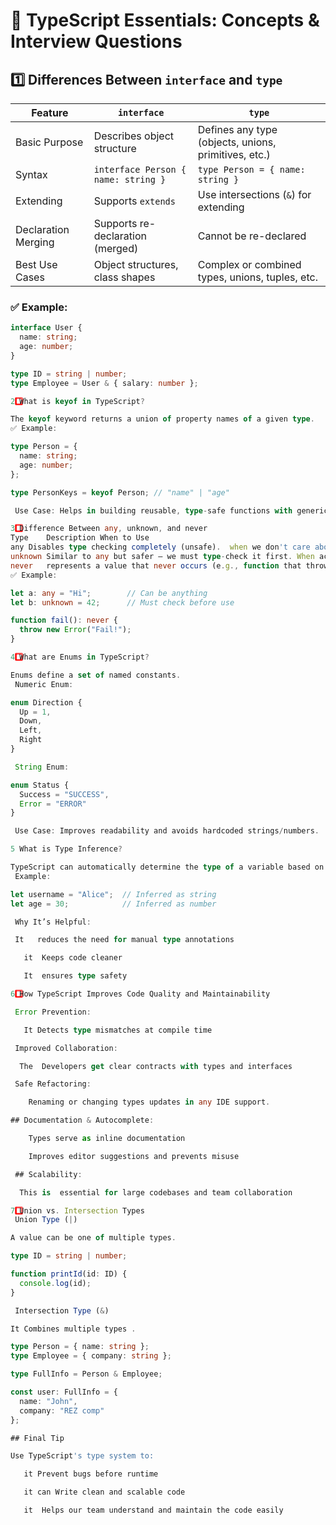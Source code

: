 # 📘 TypeScript Essentials: Concepts & Interview Questions



## 1️⃣ Differences Between `interface` and `type`

| Feature             | `interface`                                   | `type`                                                      |
|---------------------|-----------------------------------------------|--------------------------------------------------------------|
| Basic Purpose       | Describes object structure                    | Defines any type (objects, unions, primitives, etc.)         |
| Syntax              | `interface Person { name: string }`           | `type Person = { name: string }`                             |
| Extending           | Supports `extends`                            | Use intersections (`&`) for extending                        |
| Declaration Merging |  Supports re-declaration (merged)           |  Cannot be re-declared                                     |
| Best Use Cases      | Object structures, class shapes               | Complex or combined types, unions, tuples, etc.              |

### ✅ Example:
```ts
interface User {
  name: string;
  age: number;
}

type ID = string | number;
type Employee = User & { salary: number };

2️⃣ What is keyof in TypeScript?

The keyof keyword returns a union of property names of a given type.
✅ Example:

type Person = {
  name: string;
  age: number;
};

type PersonKeys = keyof Person; // "name" | "age"

 Use Case: Helps in building reusable, type-safe functions with generics.

3️⃣ Difference Between any, unknown, and never
Type	Description	When to Use
any	Disables type checking completely (unsafe).	 when we don't care about types
unknown	Similar to any but safer — we must type-check it first.	When accepting values of any type safely
never	represents a value that never occurs (e.g., function that throws)	For unreachable code or error functions
✅ Example:

let a: any = "Hi";        // Can be anything
let b: unknown = 42;      // Must check before use

function fail(): never {
  throw new Error("Fail!");
}

4️⃣ What are Enums in TypeScript?

Enums define a set of named constants.
 Numeric Enum:

enum Direction {
  Up = 1,
  Down,
  Left,
  Right
}

 String Enum:

enum Status {
  Success = "SUCCESS",
  Error = "ERROR"
}

 Use Case: Improves readability and avoids hardcoded strings/numbers.

5️ What is Type Inference?

TypeScript can automatically determine the type of a variable based on its value.
 Example:

let username = "Alice";  // Inferred as string
let age = 30;            // Inferred as number

 Why It’s Helpful:

 It   reduces the need for manual type annotations

   it  Keeps code cleaner

   It  ensures type safety

6️⃣ How TypeScript Improves Code Quality and Maintainability

 Error Prevention:

   It Detects type mismatches at compile time

 Improved Collaboration:

  The  Developers get clear contracts with types and interfaces

 Safe Refactoring:

    Renaming or changing types updates in any IDE support.

## Documentation & Autocomplete:

    Types serve as inline documentation

    Improves editor suggestions and prevents misuse

 ## Scalability:

  This is  essential for large codebases and team collaboration

7️⃣ Union vs. Intersection Types
 Union Type (|)

A value can be one of multiple types.

type ID = string | number;

function printId(id: ID) {
  console.log(id);
}

 Intersection Type (&)

It Combines multiple types .

type Person = { name: string };
type Employee = { company: string };

type FullInfo = Person & Employee;

const user: FullInfo = {
  name: "John",
  company: "REZ comp"
};

## Final Tip

Use TypeScript's type system to:

   it Prevent bugs before runtime

   it can Write clean and scalable code

   it  Helps our team understand and maintain the code easily